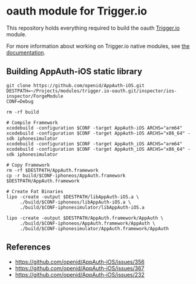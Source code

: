 # oauth module for Trigger.io

This repository holds everything required to build the oauth [Trigger.io](https://trigger.io/) module.

For more information about working on Trigger.io native modules, see [the documentation](https://trigger.io/docs/current/api/native_modules/index.html).


## Building AppAuth-iOS static library

```
git clone https://github.com/openid/AppAuth-iOS.git
DESTPATH=~/Projects/modules/trigger.io-oauth.git/inspector/ios-inspector/ForgeModule
CONF=Debug

rm -rf build

# Compile Framework
xcodebuild -configuration $CONF -target AppAuth-iOS ARCHS="arm64"
xcodebuild -configuration $CONF -target AppAuth-iOS ARCHS="x86_64" -sdk iphonesimulator
xcodebuild -configuration $CONF -target AppAuth_iOS ARCHS="arm64"
xcodebuild -configuration $CONF -target AppAuth_iOS ARCHS="x86_64" -sdk iphonesimulator

# Copy Framework
rm -rf $DESTPATH/AppAuth.framework
cp -r build/$CONF-iphoneos/AppAuth.framework $DESTPATH/AppAuth.framework

# Create Fat Binaries
lipo -create -output $DESTPATH/libAppAuth-iOS.a \
     ./build/$CONF-iphoneos/libAppAuth-iOS.a \
     ./build/$CONF-iphonesimulator/libAppAuth-iOS.a

lipo -create -output $DESTPATH/AppAuth.framework/AppAuth \
     ./build/$CONF-iphoneos/AppAuth.framework/AppAuth \
     ./build/$CONF-iphonesimulator/AppAuth.framework/AppAuth

```


## References

* https://github.com/openid/AppAuth-iOS/issues/356
* https://github.com/openid/AppAuth-iOS/issues/367
* https://github.com/openid/AppAuth-iOS/issues/232
